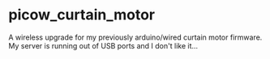 # picow_curtain_motor
A wireless upgrade for my previously arduino/wired curtain motor firmware. My server is running out of USB ports and I don't like it...
